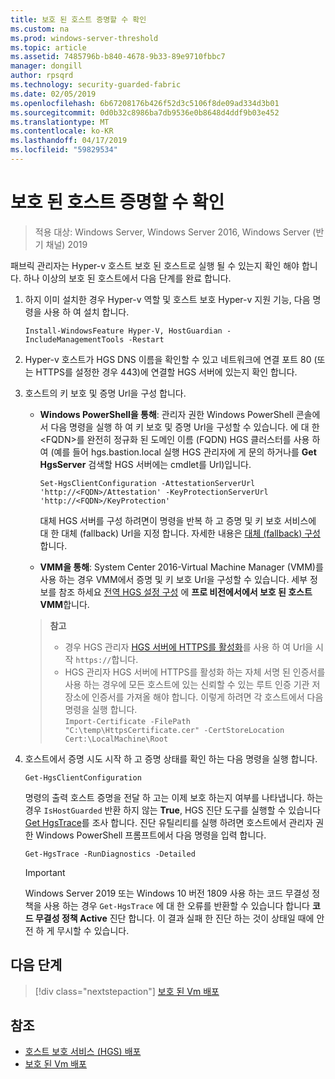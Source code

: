 ```yaml
---
title: 보호 된 호스트 증명할 수 확인
ms.custom: na
ms.prod: windows-server-threshold
ms.topic: article
ms.assetid: 7485796b-b840-4678-9b33-89e9710fbbc7
manager: dongill
author: rpsqrd
ms.technology: security-guarded-fabric
ms.date: 02/05/2019
ms.openlocfilehash: 6b67208176b426f52d3c5106f8de09ad334d3b01
ms.sourcegitcommit: 0d0b32c8986ba7db9536e0b8648d4ddf9b03e452
ms.translationtype: MT
ms.contentlocale: ko-KR
ms.lasthandoff: 04/17/2019
ms.locfileid: "59829534"
---
```

# <a name="confirm-guarded-hosts-can-attest"></a>보호 된 호스트 증명할 수 확인 

>적용 대상: Windows Server, Windows Server 2016, Windows Server (반기 채널) 2019


패브릭 관리자는 Hyper-v 호스트 보호 된 호스트로 실행 될 수 있는지 확인 해야 합니다. 하나 이상의 보호 된 호스트에서 다음 단계를 완료 합니다.

1.  하지 이미 설치한 경우 Hyper-v 역할 및 호스트 보호 Hyper-v 지원 기능, 다음 명령을 사용 하 여 설치 합니다.

        Install-WindowsFeature Hyper-V, HostGuardian -IncludeManagementTools -Restart

2.  Hyper-v 호스트가 HGS DNS 이름을 확인할 수 있고 네트워크에 연결 포트 80 (또는 HTTPS를 설정한 경우 443)에 연결할 HGS 서버에 있는지 확인 합니다.

2.  호스트의 키 보호 및 증명 Url을 구성 합니다.

    - **Windows PowerShell을 통해**: 관리자 권한 Windows PowerShell 콘솔에서 다음 명령을 실행 하 여 키 보호 및 증명 Url을 구성할 수 있습니다. 에 대 한 &lt;FQDN&gt;를 완전히 정규화 된 도메인 이름 (FQDN) HGS 클러스터를 사용 하 여 (예를 들어 hgs.bastion.local 실행 HGS 관리자에 게 문의 하거나를 **Get HgsServer** 검색할 HGS 서버에는 cmdlet를 Url)입니다.

        `Set-HgsClientConfiguration -AttestationServerUrl 'http://<FQDN>/Attestation' -KeyProtectionServerUrl 'http://<FQDN>/KeyProtection'`

        대체 HGS 서버를 구성 하려면이 명령을 반복 하 고 증명 및 키 보호 서비스에 대 한 대체 (fallback) Url을 지정 합니다. 자세한 내용은 [대체 (fallback) 구성](guarded-fabric-manage-branch-office.md#fallback-configuration)합니다. 

    - **VMM을 통해**: System Center 2016-Virtual Machine Manager (VMM)를 사용 하는 경우 VMM에서 증명 및 키 보호 Url을 구성할 수 있습니다. 세부 정보를 참조 하세요 [전역 HGS 설정 구성](https://technet.microsoft.com/system-center-docs/vmm/scenario/guarded-hosts#configure-global-hgs-settings) 에 **프로 비전에서에서 보호 된 호스트 VMM**합니다.
    
    >**참고**
    > - 경우 HGS 관리자 [HGS 서버에 HTTPS를 활성화](guarded-fabric-configure-hgs-https.md)를 사용 하 여 Url을 시작 `https://`합니다.
    > - HGS 관리자 HGS 서버에 HTTPS를 활성화 하는 자체 서명 된 인증서를 사용 하는 경우에 모든 호스트에 있는 신뢰할 수 있는 루트 인증 기관 저장소에 인증서를 가져올 해야 합니다. 이렇게 하려면 각 호스트에서 다음 명령을 실행 합니다.<br>
        `Import-Certificate -FilePath "C:\temp\HttpsCertificate.cer" -CertStoreLocation Cert:\LocalMachine\Root`
    
3.  호스트에서 증명 시도 시작 하 고 증명 상태를 확인 하는 다음 명령을 실행 합니다.

        Get-HgsClientConfiguration

    명령의 출력 호스트 증명을 전달 하 고는 이제 보호 하는지 여부를 나타냅니다. 하는 경우 `IsHostGuarded` 반환 하지 않는 **True**, HGS 진단 도구를 실행할 수 있습니다 [Get HgsTrace](https://technet.microsoft.com/library/mt718831.aspx)를 조사 합니다. 진단 유틸리티를 실행 하려면 호스트에서 관리자 권한 Windows PowerShell 프롬프트에서 다음 명령을 입력 합니다.

        Get-HgsTrace -RunDiagnostics -Detailed

    > [!IMPORTANT]
    > Windows Server 2019 또는 Windows 10 버전 1809 사용 하는 코드 무결성 정책을 사용 하는 경우 `Get-HgsTrace` 에 대 한 오류를 반환할 수 있습니다 합니다 **코드 무결성 정책 Active** 진단 합니다.
    > 이 결과 실패 한 진단 하는 것이 상태일 때에 안전 하 게 무시할 수 있습니다.

## <a name="next-step"></a>다음 단계

>[!div class="nextstepaction"]
[보호 된 Vm 배포](guarded-fabric-configuration-scenarios-for-shielded-vms-overview.md)

## <a name="see-also"></a>참조

- [호스트 보호 서비스 (HGS) 배포](guarded-fabric-deploying-hgs-overview.md)
- [보호 된 Vm 배포](guarded-fabric-configuration-scenarios-for-shielded-vms-overview.md)


